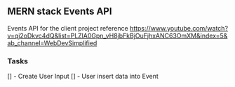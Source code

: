 ## MERN stack Events API

Events API for the client project
reference https://www.youtube.com/watch?v=qj2oDkvc4dQ&list=PLZlA0Gpn_vH8jbFkBjOuFjhxANC63OmXM&index=5&ab_channel=WebDevSimplified

### Tasks
[] - Create User Input
[] - User insert data into Event